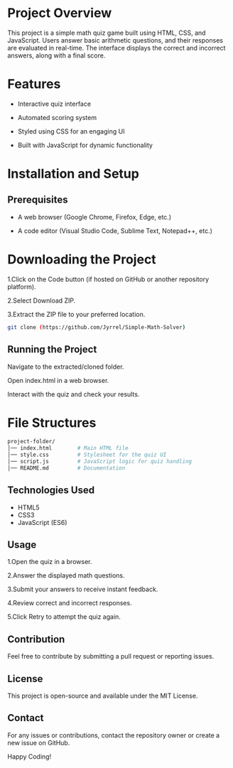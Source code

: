 # Project Overview

This project is a simple math quiz game built using HTML, CSS, and JavaScript. Users answer basic arithmetic questions, and their responses are evaluated in real-time. The interface displays the correct and incorrect answers, along with a final score.

# Features

* Interactive quiz interface

* Automated scoring system

* Styled using CSS for an engaging UI

* Built with JavaScript for dynamic functionality

# Installation and Setup

## Prerequisites

* A web browser (Google Chrome, Firefox, Edge, etc.)

* A code editor (Visual Studio Code, Sublime Text, Notepad++, etc.)

# Downloading the Project

1.Click on the Code button (if hosted on GitHub or another repository platform).

2.Select Download ZIP.

3.Extract the ZIP file to your preferred location.
```bash
git clone (https://github.com/Jyrrel/Simple-Math-Solver)
```
## Running the Project

Navigate to the extracted/cloned folder.

Open index.html in a web browser.

Interact with the quiz and check your results.
# File Structures
```bash
project-folder/
│── index.html        # Main HTML file
│── style.css         # Stylesheet for the quiz UI
│── script.js         # JavaScript logic for quiz handling
│── README.md         # Documentation
```
## Technologies Used
* HTML5
* CSS3
* JavaScript (ES6)

## Usage

1.Open the quiz in a browser.

2.Answer the displayed math questions.

3.Submit your answers to receive instant feedback.

4.Review correct and incorrect responses.

5.Click Retry to attempt the quiz again.

## Contribution
Feel free to contribute by submitting a pull request or reporting issues.

## License

This project is open-source and available under the MIT License.

## Contact

For any issues or contributions, contact the repository owner or create a new issue on GitHub.

Happy Coding!

